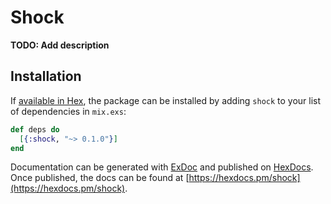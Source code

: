 # Shock

**TODO: Add description**

## Installation

If [available in Hex](https://hex.pm/docs/publish), the package can be installed
by adding `shock` to your list of dependencies in `mix.exs`:

```elixir
def deps do
  [{:shock, "~> 0.1.0"}]
end
```

Documentation can be generated with [ExDoc](https://github.com/elixir-lang/ex_doc)
and published on [HexDocs](https://hexdocs.pm). Once published, the docs can
be found at [https://hexdocs.pm/shock](https://hexdocs.pm/shock).

